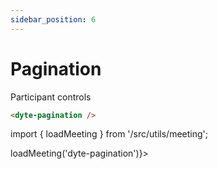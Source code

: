 ```yaml
---
sidebar_position: 6
---
```


# Pagination

Participant controls

```html
<dyte-pagination />
```

import { loadMeeting } from '/src/utils/meeting';

<div class="flex flex-row space-x-6 items-center" ref={() => loadMeeting('dyte-pagination')}>
    <dyte-grid-pagination id='dyte-pagination' />
</div>
